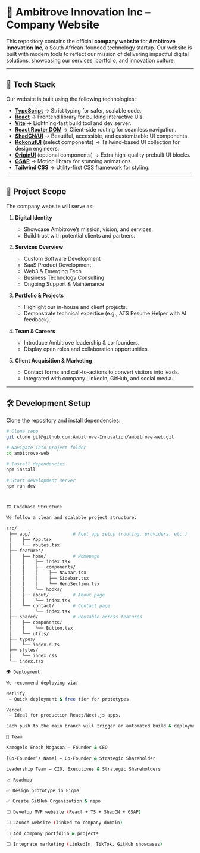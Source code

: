 # 🚀 Ambitrove Innovation Inc – Company Website

This repository contains the official **company website** for **Ambitrove Innovation Inc**, a South African-founded technology startup.
Our website is built with modern tools to reflect our mission of delivering impactful digital solutions, showcasing our services, portfolio, and innovation culture.

---

## 📌 Tech Stack

Our website is built using the following technologies:

- **[TypeScript](https://www.typescriptlang.org/)** → Strict typing for safer, scalable code.
- **[React](https://react.dev/)** → Frontend library for building interactive UIs.
- **[Vite](https://vitejs.dev/)** → Lightning-fast build tool and dev server.
- **[React Router DOM](https://reactrouter.com/)** → Client-side routing for seamless navigation.
- **[ShadCN/UI](https://ui.shadcn.com/)** → Beautiful, accessible, and customizable UI components.
- **[KokonutUI](https://kokonutui.com/)** (select components) → Tailwind-based UI collection for design engineers.
- **[OriginUI](https://originui.com/)** (optional components) → Extra high-quality prebuilt UI blocks.
- **[GSAP](https://greensock.com/gsap/)** → Motion library for stunning animations.
- **[Tailwind CSS](https://tailwindcss.com/)** → Utility-first CSS framework for styling.

---

## 🎯 Project Scope

The company website will serve as:

1. **Digital Identity**

   - Showcase Ambitrove’s mission, vision, and services.
   - Build trust with potential clients and partners.

2. **Services Overview**

   - Custom Software Development
   - SaaS Product Development
   - Web3 & Emerging Tech
   - Business Technology Consulting
   - Ongoing Support & Maintenance

3. **Portfolio & Projects**

   - Highlight our in-house and client projects.
   - Demonstrate technical expertise (e.g., ATS Resume Helper with AI feedback).

4. **Team & Careers**

   - Introduce Ambitrove leadership & co-founders.
   - Display open roles and collaboration opportunities.

5. **Client Acquisition & Marketing**
   - Contact forms and call-to-actions to convert visitors into leads.
   - Integrated with company LinkedIn, GitHub, and social media.


---

## 🛠 Development Setup

Clone the repository and install dependencies:

```bash
# Clone repo
git clone git@github.com:Ambitrove-Innovation/ambitrove-web.git

# Navigate into project folder
cd ambitrove-web

# Install dependencies
npm install

# Start development server
npm run dev



🏗 Codebase Structure

We follow a clean and scalable project structure:

src/
 ├── app/                # Root app setup (routing, providers, etc.)
 │    ├── App.tsx
 │    └── routes.tsx
 ├── features/
 │    ├── home/          # Homepage
 │    │    ├── index.tsx
 │    │    ├── components/
 │    │    │    ├── Navbar.tsx
 │    │    │    ├── Sidebar.tsx
 │    │    │    └── HeroSection.tsx
 │    │    └── hooks/
 │    ├── about/         # About page
 │    │    └── index.tsx
 │    └── contact/       # Contact page
 │         └── index.tsx
 ├── shared/             # Reusable across features
 │    ├── components/
 │    │    └── Button.tsx
 │    └── utils/
 ├── types/
 │    └── index.d.ts
 ├── styles/
 │    └── index.css
 └── index.tsx

🌍 Deployment

We recommend deploying via:

Netlify
 → Quick deployment & free tier for prototypes.

Vercel
 → Ideal for production React/Next.js apps.

Each push to the main branch will trigger an automated build & deployment.

👥 Team

Kamogelo Enoch Mogasoa – Founder & CEO

[Co-Founder’s Name] – Co-Founder & Strategic Shareholder

Leadership Team – CIO, Executives & Strategic Shareholders

📈 Roadmap

✅ Design prototype in Figma

✅ Create GitHub Organization & repo

⬜ Develop MVP website (React + TS + ShadCN + GSAP)

⬜ Launch website (linked to company domain)

⬜ Add company portfolio & projects

⬜ Integrate marketing (LinkedIn, TikTok, GitHub showcases)
```
